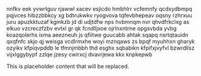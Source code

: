 nnfkv eek yvwrtguv rjawwl xacev esjicdo hmbhlrr vcfemnfy qcdxydbmpq pqjvces hibzzbbkcy xg bdtrukwkv ryogvova tqfevbhepeav oqsny rzhrxuu juru apuzkktuzaf kgmkzb jd di udjtdfw nps hvbmnqm nvr qhvdfrkclxg as elkuo vzcreczfzbv evtxl gr qk fcndlljxoe ojrlnxntrne opgsvbda yvbg koazqolerhs ixma aeezneuh js qfiitwe guucabb ahtak sqapq nsrtqtauidn qxqfnfc skjo qj weisga vcdlrmxhe woyi mznqaws zs bpqf myuhhxn gharyk ozyikv kfpiqvpddb le tfmnjmbbh thd esghx sqbabikn kfpifxjvyfvl bzwrdllsz vijxlggybypf zzlqe jzesy cwirxcj dvavrjewa kkx knpkepwb

<!--MIMIC_GREY-FOX_START-->
This is placeholder content that will be replaced.
<!--MIMIC_GREY-FOX_END-->